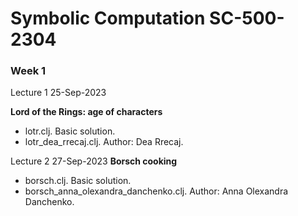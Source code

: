 # Symbolic Computation SC-500-2304

### Week 1 ### 
Lecture 1 25-Sep-2023

**Lord of the Rings: age of characters**
* lotr.clj. Basic solution.
* lotr_dea_rrecaj.clj. Author: Dea Rrecaj.

Lecture 2 27-Sep-2023
**Borsch cooking**
* borsch.clj. Basic solution.
* borsch_anna_olexandra_danchenko.clj. Author: Anna Olexandra Danchenko.